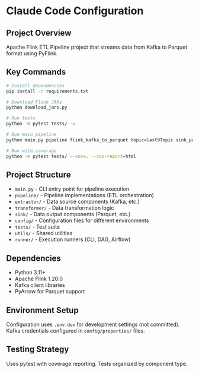 # Claude Code Configuration

## Project Overview
Apache Flink ETL Pipeline project that streams data from Kafka to Parquet format using PyFlink.

## Key Commands
```bash
# Install dependencies
pip install -r requirements.txt

# Download Flink JARs
python download_jars.py

# Run tests
python -m pytest tests/ -v

# Run main pipeline
python main.py pipeline flink_kafka_to_parquet topic=last9Topic sink_path=file://$(pwd)/parquet_output

# Run with coverage
python -m pytest tests/ --cov=. --cov-report=html
```

## Project Structure
- `main.py` - CLI entry point for pipeline execution
- `pipeline/` - Pipeline implementations (ETL orchestration)
- `extractor/` - Data source components (Kafka, etc.)
- `transformer/` - Data transformation logic
- `sink/` - Data output components (Parquet, etc.)
- `config/` - Configuration files for different environments
- `tests/` - Test suite
- `utils/` - Shared utilities
- `runner/` - Execution runners (CLI, DAG, Airflow)

## Dependencies
- Python 3.11+
- Apache Flink 1.20.0
- Kafka client libraries
- PyArrow for Parquet support

## Environment Setup
Configuration uses `.env.dev` for development settings (not committed).
Kafka credentials configured in `config/properties/` files.

## Testing Strategy
Uses pytest with coverage reporting. Tests organized by component type.